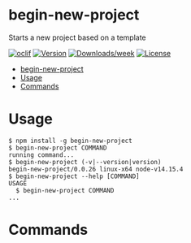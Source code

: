 # begin-new-project

Starts a new project based on a template

[![oclif](https://img.shields.io/badge/cli-oclif-brightgreen.svg)](https://oclif.io) [![Version](https://img.shields.io/npm/v/begin-new-project.svg)](https://npmjs.org/package/begin-new-project) [![Downloads/week](https://img.shields.io/npm/dw/begin-new-project.svg)](https://npmjs.org/package/begin-new-project) [![License](https://img.shields.io/npm/l/begin-new-project.svg)](https://github.com/jeroengerits/begin-new-project/blob/master/package.json)

<!-- toc -->
* [begin-new-project](#begin-new-project)
* [Usage](#usage)
* [Commands](#commands)
<!-- tocstop -->

# Usage

<!-- usage -->
```sh-session
$ npm install -g begin-new-project
$ begin-new-project COMMAND
running command...
$ begin-new-project (-v|--version|version)
begin-new-project/0.0.26 linux-x64 node-v14.15.4
$ begin-new-project --help [COMMAND]
USAGE
  $ begin-new-project COMMAND
...
```
<!-- usagestop -->

# Commands

<!-- commands -->

<!-- commandsstop -->

